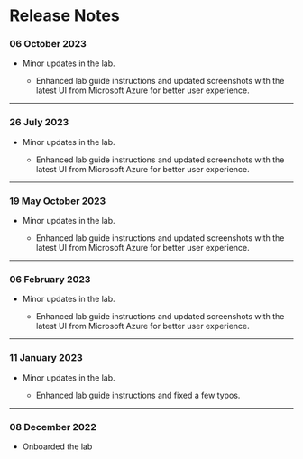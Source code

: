 # Release Notes

### 06 October 2023

 - Minor updates in the lab.
   
   - Enhanced lab guide instructions and updated screenshots with the latest UI from Microsoft Azure for better user experience.
-------------------------
### 26 July 2023

 - Minor updates in the lab.
   
   - Enhanced lab guide instructions and updated screenshots with the latest UI from Microsoft Azure for better user experience.
 -------------------------
### 19 May October 2023

 - Minor updates in the lab.
   
   - Enhanced lab guide instructions and updated screenshots with the latest UI from Microsoft Azure for better user experience.
-------------------------
### 06 February 2023

 - Minor updates in the lab.
   
   - Enhanced lab guide instructions and updated screenshots with the latest UI from Microsoft Azure for better user experience.
-------------------------
### 11 January 2023

 - Minor updates in the lab.
   
   - Enhanced lab guide instructions and fixed a few typos.
-------------------------
### 08 December 2022

 - Onboarded the lab
